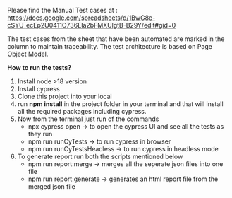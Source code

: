 
Please find the Manual Test cases at :  https://docs.google.com/spreadsheets/d/1BwG8e-cSYU_ecEp2U0411O736Ela2bFMXUlgtB-B29Y/edit#gid=0

The test cases from the sheet that have been automated are marked in the column to maintain traceability. The test architecture is based on Page Object Model.

**How to run the tests?**

1. Install node >18 version
2. Install cypress
3. Clone this project into your local
4. run **npm install** in the project folder in your terminal and that will install all the required packages including cypress.
5. Now from the terminal just run of the commands
      - npx cypress open -> to open the cypress UI and see all the tests as they run
      - npm run runCyTests -> to run cypress in browser
      - npm run runCyTestsHeadless -> to run cypress in headless mode
6. To generate report run both the scripts mentioned below
      - npm run report:merge -> merges all the seperate json files into one file
      - npm run report:generate -> generates an html report file from the merged json file 
